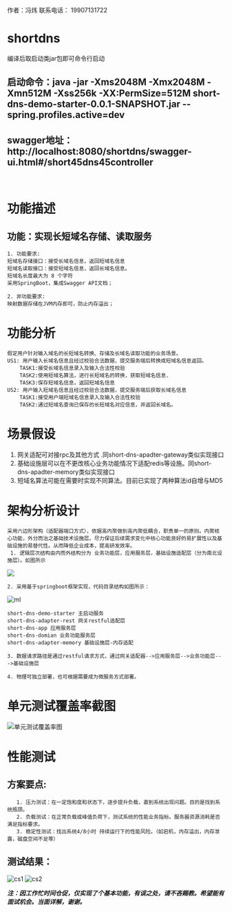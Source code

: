 作者：冯炜  联系电话： 19907131722
# shortdns
  编译后取启动类jar包即可命令行启动
 ## 启动命令：java -jar -Xms2048M -Xmx2048M -Xmn512M -Xss256k -XX:PermSize=512M short-dns-demo-starter-0.0.1-SNAPSHOT.jar --spring.profiles.active=dev
 ## swagger地址： http://localhost:8080/shortdns/swagger-ui.html#/short45dns45controller
 <br>
 
# 功能描述
  ##  功能：实现长短域名存储、读取服务
    1. 功能要求: 
    短域名存储接口：接受长域名信息，返回短域名信息
    短域名读取接口：接受短域名信息，返回长域名信息。
    短域名长度最大为 8 个字符
    采用SpringBoot，集成Swagger API文档；

    2. 非功能要求:
    映射数据存储在JVM内存即可，防止内存溢出；

# 功能分析
    假定用户针对输入域名的长短域名转换、存储及长域名读取功能的业务场景。
    US1: 用户输入长域名信息且经过校验合法数据，提交服务端后转换成短域名信息返回。
        TASK1:接受长域名信息录入及输入合法性校验
        TASK2:使用短域名算法，进行长短域名的转换，获取短域名信息.
        TASK3:保存短域名信息，返回短域名信息
    US2: 用户输入短域名信息且经过校验合法数据，提交服务端后获取长域名信息
        TASK1:接受用户端短域名信息录入及输入合法性校验
        TASK2:通过短域名查询已保存的长短域名对应信息，并返回长域名。
# 场景假设
   1.  网关适配可对接rpc及其他方式 .同short-dns-apadter-gateway类似实现接口
   2.  基础设施层可以在不更改核心业务功能情况下适配redis等设施。同short-dns-apadter-memory类似实现接口
   3.  短域名算法可能在需要时实现不同算法。目前已实现了两种算法id自增与MD5


# 架构分析设计
    采用六边形架构（适配器端口方式），依据高内聚做到高内聚低耦合，职责单一的原则。内聚核心功能，外分而治之基础技术设施层。尽力保证后续需求变化中核心功能良好的易扩展性以及基础设施的易替代性。从而降低企业成本，提高研发效率。  
     1. 逻辑层次结构由内而外结构分为 业务功能层，应用服务层，基础设施适配层（分为南北设施层）。如图所示
![](https://user-images.githubusercontent.com/91041551/138206183-1a9e2152-dd3c-45aa-8ae0-dd81183d3c2c.png)

    2. 采用基于springboot框架实现，代码目录结构如图所示：

![ml](https://user-images.githubusercontent.com/91041551/138206272-006ca2d8-ad2e-4a01-b188-03530ad10dff.png)
    
    short-dns-demo-starter 主启动服务
    short-dns-adapter-rest 网关restful适配层
    short-dns-app 应用服务层
    short-dns-domian 业务功能服务层
    short-dns-adapter-memory 基础设施层-内存适配
   
    3. 数据请求路径是通过restful请求方式，通过网关适配器-->应用服务层-->业务功能层--->基础设施层
     
    4. 物理可独立部署，也可根据需要成为微服务方式部署。

# 单元测试覆盖率截图
![单元测试覆盖率图](https://user-images.githubusercontent.com/91041551/138206316-eb1d0c6e-34ad-4f75-be6c-514d5959de67.png)

# 性能测试
## 方案要点:
       1. 压力测试：在一定饱和度和状态下，逐步提升负载，直到系统出现问题。目的是找到系统瓶颈。
       2. 负载测试：在正常负载或峰值负荷下，测试系统的性能业务指标。服务器资源消耗是否满足指标要求。
       3. 稳定性测试：找出系统4/8小时 持续运行下的性能风险。（如宕机，内存溢出，内存泄露，磁盘空间不足等）
## 测试结果：
    
![cs1](https://user-images.githubusercontent.com/91041551/138206429-a1284821-7695-42fd-9755-65d0ca1bfc79.png)
![cs2](https://user-images.githubusercontent.com/91041551/138206430-682fc071-7b48-4b3d-8c09-0e0913212fdd.png)

***注：因工作忙时间仓促，仅实现了个基本功能，有误之处，请不吝赐教。希望能有面试机会。当面详解，谢谢。***
      


